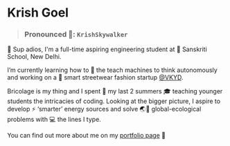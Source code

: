 # Krish Goel 
> ### Pronounced 📢: ```KrishSkywalker```
👋 Sup adios, I'm a full-time aspiring engineering student at 🏫 Sanskriti School, New Delhi.

I’m currently learning how to 🤖 the teach machines to think autonomously and working on a 👗 smart streetwear fashion startup [@VKYD](https://github.com/VKYD).

Bricolage is my thing and I spent 🍹 my last 2 summers 🎓 teaching younger students the intricacies of coding. Looking at the bigger picture, I aspire to develop ⚡ ‘smarter’ energy sources and solve 🌏🍃 global-ecological problems with 💻 the lines I type.

You can find out more about me on my [portfolio page](https://krishgoel.herokuapp.com) 🤘
